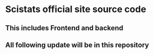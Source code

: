 # Scistats official site source code
## This includes Frontend and backend
## All following update will be in this repository
